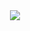 <div align="center">
 <img src="https://user-images.githubusercontent.com/91760679/180657870-3f611c2f-11f0-4c49-90a9-71fcf827a542.png" heigth="150px">
</div>


<!--
**guilopreti/guilopreti** is a ✨ _special_ ✨ repository because its `README.md` (this file) appears on your GitHub profile.

Here are some ideas to get you started:

- 🔭 I’m currently working on ...
- 🌱 I’m currently learning ...
- 👯 I’m looking to collaborate on ...
- 🤔 I’m looking for help with ...
- 💬 Ask me about ...
- 📫 How to reach me: ...
- 😄 Pronouns: ...
- ⚡ Fun fact: ...
-->
